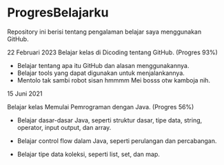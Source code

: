 # ProgresBelajarku
Repository ini berisi tentang pengalaman belajar saya menggunakan GitHub.

22 Februari 2023
Belajar kelas di Dicoding tentang GitHub. (Progres 93%)

* Belajar tentang apa itu GitHub dan alasan menggunakannya.
* Belajar tools yang dapat digunakan untuk menjalankannya.
* Mentolo tak sambi robot sisan hmmmm Mei bosss otw kamboja nih.

15 Juni 2021

Belajar kelas Memulai Pemrograman dengan Java. (Progres 56%)

  * Belajar dasar-dasar Java, seperti struktur dasar, tipe data, string, operator, input output, dan array.

  * Belajar control flow dalam Java, seperti perulangan dan percabangan.

  * Belajar tipe data koleksi, seperti list, set, dan map.
